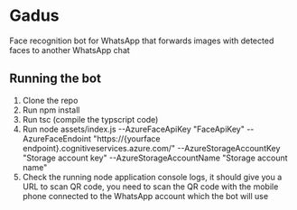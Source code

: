 # Gadus
Face recognition bot for WhatsApp that forwards images with detected faces to another WhatsApp chat

## Running the bot
1. Clone the repo
2. Run npm install
3. Run tsc (compile the typscript code)
4. Run node assets/index.js --AzureFaceApiKey "FaceApiKey" --AzureFaceEndoint "https://{yourface endpoint}.cognitiveservices.azure.com/" --AzureStorageAccountKey "Storage account key" --AzureStorageAccountName "Storage account name"
5. Check the running node application console logs, it should give you a URL to scan QR code, you need to scan the QR code with the mobile phone connected to the WhatsApp account which the bot will use
